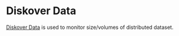 # Diskover Data

[Diskover Data](https://github.com/diskoverdata/diskover-community) is used to monitor size/volumes of distributed dataset.
